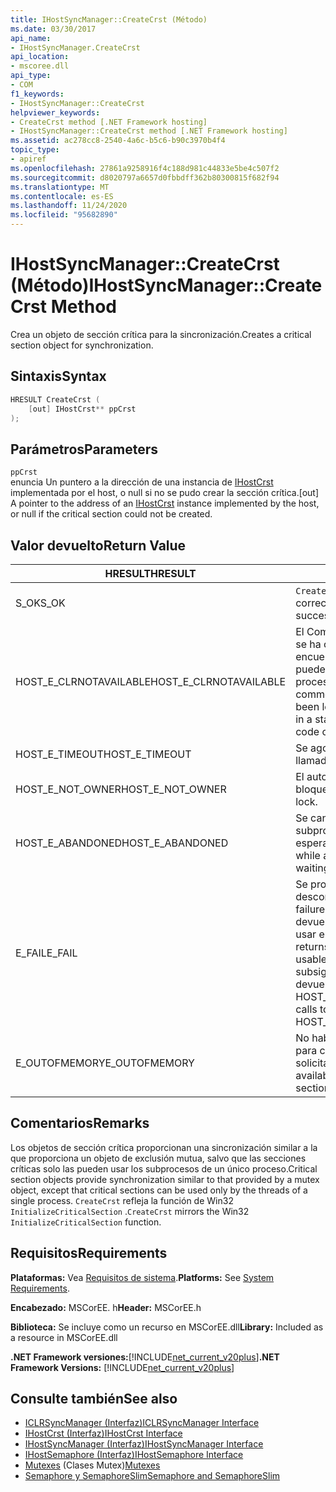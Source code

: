 ```yaml
---
title: IHostSyncManager::CreateCrst (Método)
ms.date: 03/30/2017
api_name:
- IHostSyncManager.CreateCrst
api_location:
- mscoree.dll
api_type:
- COM
f1_keywords:
- IHostSyncManager::CreateCrst
helpviewer_keywords:
- CreateCrst method [.NET Framework hosting]
- IHostSyncManager::CreateCrst method [.NET Framework hosting]
ms.assetid: ac278cc8-2540-4a6c-b5c6-b90c3970b4f4
topic_type:
- apiref
ms.openlocfilehash: 27861a9258916f4c188d981c44833e5be4c507f2
ms.sourcegitcommit: d8020797a6657d0fbbdff362b80300815f682f94
ms.translationtype: MT
ms.contentlocale: es-ES
ms.lasthandoff: 11/24/2020
ms.locfileid: "95682890"
---
```

# <a name="ihostsyncmanagercreatecrst-method"></a><span data-ttu-id="5d23c-102">IHostSyncManager::CreateCrst (Método)</span><span class="sxs-lookup"><span data-stu-id="5d23c-102">IHostSyncManager::CreateCrst Method</span></span>

<span data-ttu-id="5d23c-103">Crea un objeto de sección crítica para la sincronización.</span><span class="sxs-lookup"><span data-stu-id="5d23c-103">Creates a critical section object for synchronization.</span></span>  
  
## <a name="syntax"></a><span data-ttu-id="5d23c-104">Sintaxis</span><span class="sxs-lookup"><span data-stu-id="5d23c-104">Syntax</span></span>  
  
```cpp  
HRESULT CreateCrst (  
    [out] IHostCrst** ppCrst  
);  
```  
  
## <a name="parameters"></a><span data-ttu-id="5d23c-105">Parámetros</span><span class="sxs-lookup"><span data-stu-id="5d23c-105">Parameters</span></span>  

 `ppCrst`  
 <span data-ttu-id="5d23c-106">enuncia Un puntero a la dirección de una instancia de [IHostCrst](ihostcrst-interface.md) implementada por el host, o null si no se pudo crear la sección crítica.</span><span class="sxs-lookup"><span data-stu-id="5d23c-106">[out] A pointer to the address of an [IHostCrst](ihostcrst-interface.md) instance implemented by the host, or null if the critical section could not be created.</span></span>  
  
## <a name="return-value"></a><span data-ttu-id="5d23c-107">Valor devuelto</span><span class="sxs-lookup"><span data-stu-id="5d23c-107">Return Value</span></span>  
  
|<span data-ttu-id="5d23c-108">HRESULT</span><span class="sxs-lookup"><span data-stu-id="5d23c-108">HRESULT</span></span>|<span data-ttu-id="5d23c-109">Descripción</span><span class="sxs-lookup"><span data-stu-id="5d23c-109">Description</span></span>|  
|-------------|-----------------|  
|<span data-ttu-id="5d23c-110">S_OK</span><span class="sxs-lookup"><span data-stu-id="5d23c-110">S_OK</span></span>|<span data-ttu-id="5d23c-111">`CreateCrst` se devolvió correctamente.</span><span class="sxs-lookup"><span data-stu-id="5d23c-111">`CreateCrst` returned successfully.</span></span>|  
|<span data-ttu-id="5d23c-112">HOST_E_CLRNOTAVAILABLE</span><span class="sxs-lookup"><span data-stu-id="5d23c-112">HOST_E_CLRNOTAVAILABLE</span></span>|<span data-ttu-id="5d23c-113">El Common Language Runtime (CLR) no se ha cargado en un proceso o el CLR se encuentra en un estado en el que no puede ejecutar código administrado ni procesar la llamada correctamente.</span><span class="sxs-lookup"><span data-stu-id="5d23c-113">The common language runtime (CLR) has not been loaded into a process, or the CLR is in a state in which it cannot run managed code or process the call successfully.</span></span>|  
|<span data-ttu-id="5d23c-114">HOST_E_TIMEOUT</span><span class="sxs-lookup"><span data-stu-id="5d23c-114">HOST_E_TIMEOUT</span></span>|<span data-ttu-id="5d23c-115">Se agotó el tiempo de espera de la llamada.</span><span class="sxs-lookup"><span data-stu-id="5d23c-115">The call timed out.</span></span>|  
|<span data-ttu-id="5d23c-116">HOST_E_NOT_OWNER</span><span class="sxs-lookup"><span data-stu-id="5d23c-116">HOST_E_NOT_OWNER</span></span>|<span data-ttu-id="5d23c-117">El autor de la llamada no posee el bloqueo.</span><span class="sxs-lookup"><span data-stu-id="5d23c-117">The caller does not own the lock.</span></span>|  
|<span data-ttu-id="5d23c-118">HOST_E_ABANDONED</span><span class="sxs-lookup"><span data-stu-id="5d23c-118">HOST_E_ABANDONED</span></span>|<span data-ttu-id="5d23c-119">Se canceló un evento mientras un subproceso o fibra bloqueados estaba esperando en él.</span><span class="sxs-lookup"><span data-stu-id="5d23c-119">An event was canceled while a blocked thread or fiber was waiting on it.</span></span>|  
|<span data-ttu-id="5d23c-120">E_FAIL</span><span class="sxs-lookup"><span data-stu-id="5d23c-120">E_FAIL</span></span>|<span data-ttu-id="5d23c-121">Se produjo un error grave desconocido.</span><span class="sxs-lookup"><span data-stu-id="5d23c-121">An unknown catastrophic failure occurred.</span></span> <span data-ttu-id="5d23c-122">Cuando un método devuelve E_FAIL, CLR ya no se puede usar en el proceso.</span><span class="sxs-lookup"><span data-stu-id="5d23c-122">When a method returns E_FAIL, the CLR is no longer usable within the process.</span></span> <span data-ttu-id="5d23c-123">Las llamadas subsiguientes a métodos de hospedaje devuelven HOST_E_CLRNOTAVAILABLE.</span><span class="sxs-lookup"><span data-stu-id="5d23c-123">Subsequent calls to hosting methods return HOST_E_CLRNOTAVAILABLE.</span></span>|  
|<span data-ttu-id="5d23c-124">E_OUTOFMEMORY</span><span class="sxs-lookup"><span data-stu-id="5d23c-124">E_OUTOFMEMORY</span></span>|<span data-ttu-id="5d23c-125">No había suficiente memoria disponible para crear la sección crítica solicitada.</span><span class="sxs-lookup"><span data-stu-id="5d23c-125">Not enough memory was available to create the requested critical section.</span></span>|  
  
## <a name="remarks"></a><span data-ttu-id="5d23c-126">Comentarios</span><span class="sxs-lookup"><span data-stu-id="5d23c-126">Remarks</span></span>  

 <span data-ttu-id="5d23c-127">Los objetos de sección crítica proporcionan una sincronización similar a la que proporciona un objeto de exclusión mutua, salvo que las secciones críticas solo las pueden usar los subprocesos de un único proceso.</span><span class="sxs-lookup"><span data-stu-id="5d23c-127">Critical section objects provide synchronization similar to that provided by a mutex object, except that critical sections can be used only by the threads of a single process.</span></span> <span data-ttu-id="5d23c-128">`CreateCrst` refleja la función de Win32 `InitializeCriticalSection` .</span><span class="sxs-lookup"><span data-stu-id="5d23c-128">`CreateCrst` mirrors the Win32 `InitializeCriticalSection` function.</span></span>  
  
## <a name="requirements"></a><span data-ttu-id="5d23c-129">Requisitos</span><span class="sxs-lookup"><span data-stu-id="5d23c-129">Requirements</span></span>  

 <span data-ttu-id="5d23c-130">**Plataformas:** Vea [Requisitos de sistema](../../get-started/system-requirements.md).</span><span class="sxs-lookup"><span data-stu-id="5d23c-130">**Platforms:** See [System Requirements](../../get-started/system-requirements.md).</span></span>  
  
 <span data-ttu-id="5d23c-131">**Encabezado:** MSCorEE. h</span><span class="sxs-lookup"><span data-stu-id="5d23c-131">**Header:** MSCorEE.h</span></span>  
  
 <span data-ttu-id="5d23c-132">**Biblioteca:** Se incluye como un recurso en MSCorEE.dll</span><span class="sxs-lookup"><span data-stu-id="5d23c-132">**Library:** Included as a resource in MSCorEE.dll</span></span>  
  
 <span data-ttu-id="5d23c-133">**.NET Framework versiones:**[!INCLUDE[net_current_v20plus](../../../../includes/net-current-v20plus-md.md)]</span><span class="sxs-lookup"><span data-stu-id="5d23c-133">**.NET Framework Versions:** [!INCLUDE[net_current_v20plus](../../../../includes/net-current-v20plus-md.md)]</span></span>  
  
## <a name="see-also"></a><span data-ttu-id="5d23c-134">Consulte también</span><span class="sxs-lookup"><span data-stu-id="5d23c-134">See also</span></span>

- [<span data-ttu-id="5d23c-135">ICLRSyncManager (Interfaz)</span><span class="sxs-lookup"><span data-stu-id="5d23c-135">ICLRSyncManager Interface</span></span>](iclrsyncmanager-interface.md)
- [<span data-ttu-id="5d23c-136">IHostCrst (Interfaz)</span><span class="sxs-lookup"><span data-stu-id="5d23c-136">IHostCrst Interface</span></span>](ihostcrst-interface.md)
- [<span data-ttu-id="5d23c-137">IHostSyncManager (Interfaz)</span><span class="sxs-lookup"><span data-stu-id="5d23c-137">IHostSyncManager Interface</span></span>](ihostsyncmanager-interface.md)
- [<span data-ttu-id="5d23c-138">IHostSemaphore (Interfaz)</span><span class="sxs-lookup"><span data-stu-id="5d23c-138">IHostSemaphore Interface</span></span>](ihostsemaphore-interface.md)
- <span data-ttu-id="5d23c-139">[Mutexes](../../../standard/threading/mutexes.md) (Clases Mutex)</span><span class="sxs-lookup"><span data-stu-id="5d23c-139">[Mutexes](../../../standard/threading/mutexes.md)</span></span>
- [<span data-ttu-id="5d23c-140">Semaphore y SemaphoreSlim</span><span class="sxs-lookup"><span data-stu-id="5d23c-140">Semaphore and SemaphoreSlim</span></span>](../../../standard/threading/semaphore-and-semaphoreslim.md)

